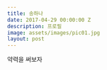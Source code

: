 ```yaml
---
title: 송하나
date: 2017-04-29 00:00:00 Z
description: 프로필
image: assets/images/pic01.jpg
layout: post
---
```


약력을 써보자